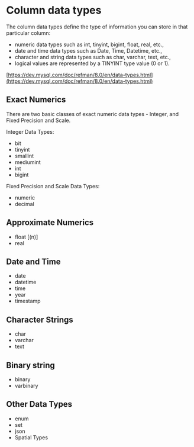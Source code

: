 # Column data types

The column data types define the type of information you can store in that particular column:

* numeric data types such as int, tinyint, bigint, float, real, etc.,
* date and time data types such as Date, Time, Datetime, etc.,
* character and string data types such as char, varchar, text, etc.,
* logical values are represented by a TINYINT type value (0 or 1).

[https://dev.mysql.com/doc/refman/8.0/en/data-types.html](https://dev.mysql.com/doc/refman/8.0/en/data-types.html)

## Exact Numerics

There are two basic classes of exact numeric data types - Integer, and Fixed Precision and Scale.

Integer Data Types:
* bit 
* tinyint 
* smallint
* mediumint 
* int 
* bigint

Fixed Precision and Scale Data Types:
* numeric 
* decimal

## Approximate Numerics

* float [(n)] 
* real

## Date and Time

* date 
* datetime
* time
* year
* timestamp

## Character Strings

* char
* varchar
* text

## Binary string

* binary 
* varbinary

## Other Data Types

* enum
* set
* json
* Spatial Types